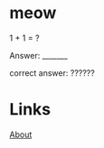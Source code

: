 # meow

1 + 1 = ?

Answer: _______

correct answer: ??????

# Links

[About](haohao123coding.github.io/main/about)
